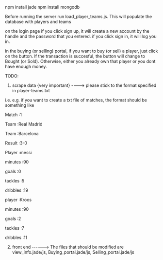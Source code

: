 npm install jade
npm install mongodb


Before running the server run load_player_teams.js. This will populate the database with players and teams

on the login page if you click sign up, it will create a new account by the handle and 
the password that you entered. if you click sign in, it will log you in.

in the buying (or selling) portal, if you want to buy (or sell) a player, just click on the button. If the transaction is succesful, the button will change to Bought (or Sold). Otherwise, either you already own that player or you dont have enough money.

TODO:
1) scrape data {very important} ----> please stick to the format specified in player-teams.txt

i.e. e.g. if you want to create a txt file of matches, the format should be something like

Match :1

Team :Real Madrid

Team :Barcelona

Result :3-0

Player :messi

minutes :90

goals :0

tackles :5

dribbles :19

player :Kroos

minutes :90

goals :2

tackles :7

dribbles :11


2) front end ------> The files that should be modified are view_info.jade/js, Buying_portal.jade/js, Selling_portal.jade/js
